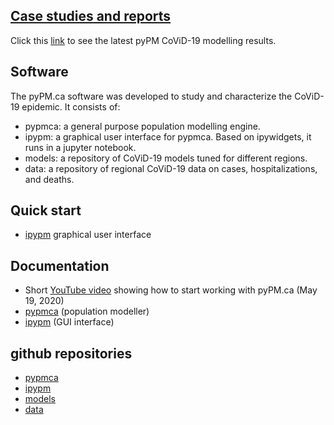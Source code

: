 ## [Case studies and reports](docs/studies/index.md)

Click this [link](docs/studies/index.md) to see the latest pyPM CoViD-19 modelling results.

## Software

The pyPM.ca software was developed to study and characterize
the CoViD-19 epidemic. It consists of:

* pypmca: a general purpose population modelling engine.
* ipypm: a graphical user interface for pypmca. Based on ipywidgets, it runs in a jupyter notebook.
* models: a repository of CoViD-19 models tuned for different regions.
* data: a repository of regional CoViD-19 data on cases, hospitalizations, and deaths.

## Quick start

* [ipypm](https://github.com/pypm/quickstart) graphical user interface

## Documentation

* Short [YouTube video](https://youtu.be/fcutz70Uvm0) showing how to start working with pyPM.ca (May 19, 2020)
* [pypmca](docs/pypmca/index.md) (population modeller)
* [ipypm](docs/ipypm/index.md) (GUI interface)

## github repositories

* [pypmca](https://github.com/pypm/pypmca)
* [ipypm](https://github.com/pypm/ipypm)
* [models](https://github.com/pypm/models)
* [data](https://github.com/pypm/data)
